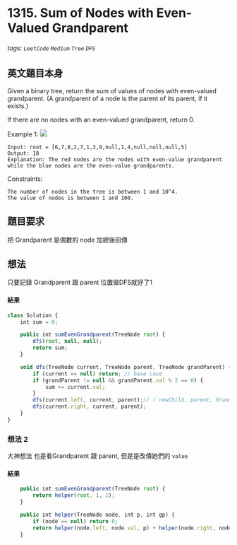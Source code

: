 # 1315. Sum of Nodes with Even-Valued Grandparent
###### tags: `LeetCode` `Medium` `Tree` `DFS`

## 英文題目本身
Given a binary tree, return the sum of values of nodes with even-valued grandparent.  (A grandparent of a node is the parent of its parent, if it exists.)

If there are no nodes with an even-valued grandparent, return 0.

 

Example 1:
![](https://i.imgur.com/dmdLOiZ.png)

```
Input: root = [6,7,8,2,7,1,3,9,null,1,4,null,null,null,5]
Output: 18
Explanation: The red nodes are the nodes with even-value grandparent while the blue nodes are the even-value grandparents.
 ```

Constraints:
```
The number of nodes in the tree is between 1 and 10^4.
The value of nodes is between 1 and 100.
```
## 題目要求
把 Grandparent 是偶數的 node 加總後回傳
## 想法
只要記錄 Grandparent 跟 parent 位置做DFS就好了1
#### 結果
```javascript
class Solution {
    int sum = 0;

    public int sumEvenGrandparent(TreeNode root) {
        dfs(root, null, null);
        return sum;
    }

    void dfs(TreeNode current, TreeNode parent, TreeNode grandParent) {
        if (current == null) return; // base case 
        if (grandParent != null && grandParent.val % 2 == 0) {
            sum += current.val;
        }
        dfs(current.left, current, parent);// ( newChild, parent, GrandParent)
        dfs(current.right, current, parent);
    }
}
```

### 想法 2
大神想法
也是看Grandparent 跟 parent, 但是是改傳她們的 `value`
#### 結果
```javascript
    public int sumEvenGrandparent(TreeNode root) {
        return helper(root, 1, 1);
    }

    public int helper(TreeNode node, int p, int gp) {
        if (node == null) return 0;
        return helper(node.left, node.val, p) + helper(node.right, node.val, p) + (gp % 2 == 0 ? node.val : 0);
    }
```